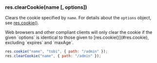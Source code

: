 <h3 id='res.clearCookie'>res.clearCookie(name [, options])</h3>

Clears the cookie specified by `name`. For details about the `options` object, see [res.cookie()](#res.cookie).

<div class="doc-box doc-notice" markdown="1">
Web browsers and other compliant clients will only clear the cookie if the given
`options` is identical to those given to [res.cookie()](#res.cookie), excluding
`expires` and `maxAge`.
</div>

```js
res.cookie("name", "tobi", { path: "/admin" });
res.clearCookie("name", { path: "/admin" });
```
